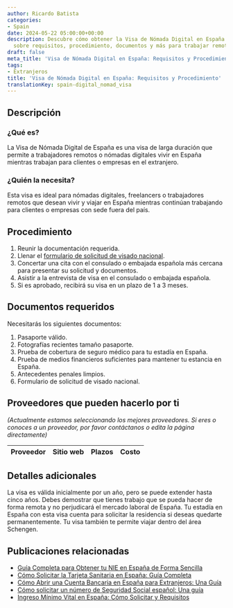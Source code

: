 ```yaml
---
author: Ricardo Batista
categories:
- Spain
date: 2024-05-22 05:00:00+00:00
description: Descubre cómo obtener la Visa de Nómada Digital en España. Información
  sobre requisitos, procedimiento, documentos y más para trabajar remotamente.
draft: false
meta_title: 'Visa de Nómada Digital en España: Requisitos y Procedimiento'
tags:
- Extranjeros
title: 'Visa de Nómada Digital en España: Requisitos y Procedimiento'
translationKey: spain-digital_nomad_visa
---
```



## Descripción

### ¿Qué es?

La Visa de Nómada Digital de España es una visa de larga duración que permite a trabajadores remotos o nómadas digitales vivir en España mientras trabajan para clientes o empresas en el extranjero.

### ¿Quién la necesita?

Esta visa es ideal para nómadas digitales, freelancers o trabajadores remotos que desean vivir y viajar en España mientras continúan trabajando para clientes o empresas con sede fuera del país.

## Procedimiento

1. Reunir la documentación requerida.
2. Llenar el [formulario de solicitud de visado nacional](http://www.exteriores.gob.es/Consulados/LOSANGELES/es/ServiciosConsulares/Documents/2VISAS/Forms/English/National%20Visa%20Application%20Form.pdf).
3. Concertar una cita con el consulado o embajada española más cercana para presentar su solicitud y documentos.
4. Asistir a la entrevista de visa en el consulado o embajada española.
5. Si es aprobado, recibirá su visa en un plazo de 1 a 3 meses.

## Documentos requeridos

Necesitarás los siguientes documentos:

1. Pasaporte válido.
2. Fotografías recientes tamaño pasaporte.
3. Prueba de cobertura de seguro médico para tu estadía en España.
4. Prueba de medios financieros suficientes para mantener tu estancia en España.
5. Antecedentes penales limpios.
6. Formulario de solicitud de visado nacional.

## Proveedores que pueden hacerlo por ti

_(Actualmente estamos seleccionando los mejores proveedores. Si eres o conoces a un proveedor, por favor contáctanos o edita la página directamente)_

| Proveedor        |     Sitio web     |     Plazos    |       Costo      |
| :-------------: | :-------------: |  :-------------: | :-------------: |

## Detalles adicionales

La visa es válida inicialmente por un año, pero se puede extender hasta cinco años. Debes demostrar que tienes trabajo que se pueda hacer de forma remota y no perjudicará el mercado laboral de España. Tu estadía en España con esta visa cuenta para solicitar la residencia si deseas quedarte permanentemente. Tu visa también te permite viajar dentro del área Schengen.

## Publicaciones relacionadas


- [Guía Completa para Obtener tu NIE en España de Forma Sencilla](https://tramitit.com/es/guides/spain/solicitud_de_nie/)
- [Cómo Solicitar la Tarjeta Sanitaria en España: Guía Completa](https://tramitit.com/es/guides/spain/solicitud_de_la_tarjeta_sanitaria/)
- [Cómo Abrir una Cuenta Bancaria en España para Extranjeros: Una Guía](https://tramitit.com/es/guides/spain/abrir_cuenta_bancária/)
- [Cómo solicitar un número de Seguridad Social español: Una guía](https://tramitit.com/es/guides/spain/numero_seguridad_social/)
- [Ingreso Mínimo Vital en España: Cómo Solicitar y Requisitos](https://tramitit.com/es/guides/spain/ingreso_minimo_vital/)